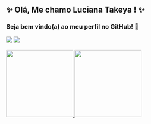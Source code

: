 ##  :sparkles: Olá, Me chamo Luciana Takeya ! :sparkles:
###  Seja bem vindo(a) ao meu perfil no GitHub! :wave: <br />

<div>
<a href="https://www.linkedin.com/in/luciana-rodrigues-takeya-379b3384" target="_blank"><img src="https://img.shields.io/badge/-LinkedIn-%230077B5?style=for-the-badge&logo=linkedin&logoColor=white" target="_blank"></a>  
<a href = "mailto:lucianatakeya95@gmail.com"><img src="https://img.shields.io/badge/Gmail-D14836?style=for-the-badge&logo=gmail&logoColor=white" target="_blank"></a>
</div> <br />

<div>
<a href="https://github.com/LucianaTky">
<img height="180em" src="https://github-readme-stats.vercel.app/api?username=LucianaTky&show_icons=true&theme=dracula&include_all_commits=true&count_private=true"/</div>
<img height="180em" src="https://github-readme-stats.vercel.app/api/top-langs/?username=LucianaTky&layout=compact&langs_count=7&theme=dracula"/>
</div><br />
